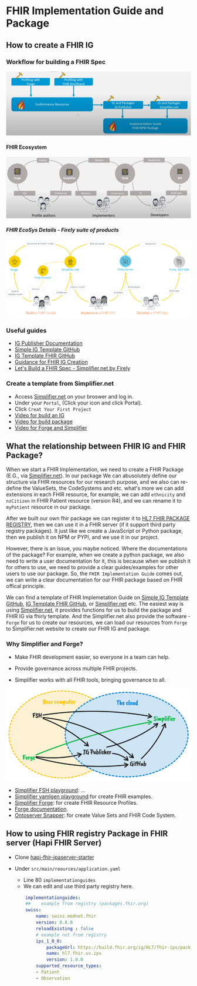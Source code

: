 # FHIR Implementation Guide and Package

## How to create a FHIR IG

### Workflow for building a FHIR Spec

![image](/fhir/02-fhir-ig/02-fhir-spec.png)

#### FHIR Ecosystem

![image](/fhir/02-fhir-ig/03-fhir-eco.png)


##### FHIR EcoSys Details - Firely suite of products

![image](/fhir/02-fhir-ig/04-fhir-eco-details.png)

### Useful guides

- [IG Publisher Documentation](https://confluence.hl7.org/display/FHIR/IG+Publisher+Documentation)
- [Simple IG Template GitHub](https://github.com/FHIR/sample-ig)
- [IG Template FHIR GitHub](https://github.com/HL7/ig-template-fhir/tree/master)
- [Guidance for FHIR IG Creation](https://build.fhir.org/ig/FHIR/ig-guidance/index.html)
- [Let's Build a FHIR Spec - Simplifier.net by Firely](https://simplifier.net/letsbuildafhirspec-simplifier.netbyfirely)

### Create a template from Simplifier.net

- Access [Simplifier.net](https://simplifier.net/) on your broswer and log in.
- Under your `Portal`, (Click your icon and click Portal).
- Click `Creat Your First Project`
- [Video for build an IG](https://www.google.com/search?q=how+to+use+Simplifier.net+to+create+a+project%3F&rlz=1C1GCEA_enNZ995NZ995&oq=how+to+use+Simplifier.net+to+create+a+project%3F&gs_lcrp=EgZjaHJvbWUyBggAEEUYOTIHCAEQIRigATIHCAIQIRigATIHCAMQIRigAdIBCjIwMTkyajBqMTWoAgCwAgA&sourceid=chrome&ie=UTF-8#fpstate=ive&vld=cid:2a8dfac5,vid:ESGPNwyXx_s,st:0)
- [Video for build package](https://www.youtube.com/watch?v=ItpBlnldMPo)
- [Video for Forge and Simplifier](https://www.youtube.com/watch?v=nF3DZ26ckVI)

## What the relationship between FHIR IG and FHIR Package?

When we start a FHIR Implementation, we need to create a FHIR Package (E.G., via [Simplifier.net](https://simplifier.net/)). In our package We can abusolutely define our structure via FHIR resources for our research purpose, and we also can re-define the ValueSets, the CodeSystems and etc. what's more we can add extensions in each FHIR resource, for example, we can add `ethnicity` and `nzCitizen` in FHIR Patient resource (version R4), and we can rename it to `myPatient` resource in our package. 

After we built our own fhir package we can register it to [HL7 FHIR PACKAGE REGISTRY](https://registry.fhir.org/), then we can use it in a FHIR server (if it support third party registry packages). It just like we create a JavaScript or Python package, then we publish it on NPM or PYPI, and we use it in our project. 

However, there is an issue, you maybe noticed. Where the documentations of the package? For example, when we create a python package, we also need to write a user documentation for it, this is because when we publish it for others to use, we need to provide a clear guides/examples for other users to use our package. So, the `FHIR Implementation Guide` comes out, we can write a clear documentation for our FHIR package based on FHIR offical principle.

We can find a template of FHIR Implemetation Guide on [Simple IG Template GitHub](https://github.com/FHIR/sample-ig), [IG Template FHIR GitHub](https://github.com/HL7/ig-template-fhir/tree/master), or [Simplifier.net](https://simplifier.net/) etc. The easiest way is using [Simplifier.net](https://simplifier.net/), it provides functions for us to build the package and FHIR IG via fhirly template. And the Simplifier.net also provide the software -  `Forge` for us to create our resources, we can load our resources from `Forge` to Simplifier.net website to create our FHIR IG and package.

### Why Simplifier and Forge?
- Make FHIR development easier, so everyone in a team can help.
- Provide governance across multiple FHIR projects.

- Simplifier works with all FHIR tools, bringing governance to all.

![image](/fhir/02-fhir-ig/05-fhir-eco-tools.png)

  - [Simplifier FSH playground](https://simplifier.net/fsh): ...
  - [Simplifier yamlgen playground](https://simplifier.net/yamlgen?scope=hl7.fhir.r4.core@4.0.1):for create FHIR examples.
  - [Simplifier Forge](https://simplifier.net/forge): for create FHIR Resource Profiles.
  - [Forge documentation](https://docs.fire.ly/projects/Forge/).
  - [Ontoserver Snapper](https://ontoserver.csiro.au/snapper/index.html?#/): for create Value Sets and FHIR Code System.



## How to using FHIR registry Package in FHIR server (Hapi FHIR Server)

- Clone [hapi-fhir-jpaserver-starter](https://github.com/hapifhir/hapi-fhir-jpaserver-starter)
- Under `src/main/reources/application.yaml`
    - Line 80 `implementationguides`
    - We can edit and use third party registry here.

    ```yaml
        implementationguides:
        ##    example from registry (packages.fhir.org)
        swiss:
            name: swiss.mednet.fhir
            version: 0.8.0
            reloadExisting : false
            # example not from registry
            ips_1_0_0:
                packageUrl: https://build.fhir.org/ig/HL7/fhir-ips/package.tgz
                name: hl7.fhir.uv.ips
                version: 1.0.0
            supported_resource_types:
            - Patient
            - Observation
    ``` 
